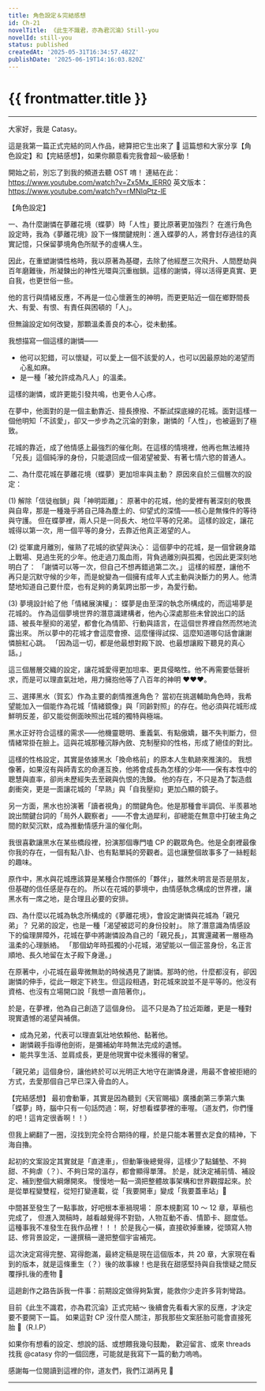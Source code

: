 ```yaml
---
title: 角色設定＆完結感想
id: Ch-21
novelTitle: 《此生不識君，亦為君沉淪》Still-you
novelId: still-you
status: published
createdAt: '2025-05-31T16:34:57.482Z'
publishDate: '2025-06-19T14:16:03.820Z'
---
```


# {{ frontmatter.title }}

<script setup>
import { useData } from 'vitepress'
const { frontmatter } = useData()
// 如果需要 withBase，可以取消註解下一行
// import { withBase } from 'vitepress'
</script>

---

大家好，我是 Catasy。

這是我第一篇正式完結的同人作品，總算把它生出來了 🥹
這篇想和大家分享【角色設定】和【完結感想】，如果你願意看完我會超～級感動！

開始之前，別忘了到我的頻道去聽 OST 唷！
連結在此：https://www.youtube.com/watch?v=Zx5Mx_lERR0
英文版本：https://www.youtube.com/watch?v=rMNIqPtz-lE

【角色設定】

一、為什麼謝憐在夢離花境（蝶夢）時「人性」要比原著更加強烈？
在進行角色設定時，我為《夢離花境》設下一條關鍵規則：進入蝶夢的人，將會封存過往的真實記憶，只保留夢境角色所賦予的虛構人生。

因此，在重塑謝憐性格時，我以原著為基礎，去除了他經歷三次飛升、人間歷劫與百年磨難後，所凝鍊出的神性光環與沉重枷鎖。這樣的謝憐，得以活得更真實、更自我，也更世俗一些。

他的言行與情緒反應，不再是一位心懷蒼生的神明，而更更貼近一個在鄉野間長大、有愛、有恨、有責任與困頓的「人」。

但無論設定如何改變，那顆溫柔善良的本心，從未動搖。

我想描寫一個這樣的謝憐——
- 他可以犯錯，可以懷疑，可以愛上一個不該愛的人，也可以因最原始的渴望而心亂如麻。
- 是一種「被允許成為凡人」的溫柔。

這樣的謝憐，或許更能引發共鳴，也更令人心疼。

在夢中，他面對的是一個主動靠近、擅長撩撥、不斷試探底線的花城。面對這樣一個他明知「不該愛」，卻又一步步為之沉淪的對象，謝憐的「人性」，也被逼到了極致。

花城的靠近，成了他情感上最強烈的催化劑。在這樣的情境裡，他再也無法維持「兄長」這個純淨的身份，只能退回成一個渴望被愛、有著七情六慾的普通人。

二、為什麼花城在夢離花境（蝶夢）更加坦率與主動？
原因來自於三個層次的設定：

(1) 解除「信徒枷鎖」與「神明距離」：
原著中的花城，他的愛裡有著深刻的敬畏與自卑，那是一種幾乎將自己降為塵土的、仰望式的深情——核心是無條件的等待與守護。
但在蝶夢裡，兩人只是一同長大、地位平等的兄弟。
這樣的設定，讓花城得以第一次，用一個平等的身分，去靠近他真正渴望的人。

(2) 從軍歲月離別，催熟了花城的欲望與決心：
這個夢中的花城，是一個曾親身踏上戰場、見過生死的少年。他走過刀風血雨，背負過離別與孤獨，也因此更深刻地明白了：
「謝憐可以等一次，但自己不想再錯過第二次。」
這樣的經歷，讓他不再只是沉默守候的少年，而是蛻變為一個擁有成年人式主動與決斷力的男人。他清楚地知道自己要什麼，也有足夠的勇氣跨出那一步，為愛行動。

(3) 夢境設計給了他「情緒展演權」：
蝶夢是由至深的執念所構成的，而這場夢是花城的。
作為這個夢境世界的潛意識建構者，他內心深處那些未曾說出口的話語、被長年壓抑的渴望，都會化為情節、行動與語言，在這個世界裡自然而然地流露出來。
所以夢中的花城才會這麼會撩、這麼懂得試探、這麼知道哪句話會讓謝憐臉紅心跳。
「因為這一切，都是他最想對殿下說、也最想讓殿下聽見的真心話。」

這三個層層交織的設定，讓花城愛得更加坦率、更具侵略性。他不再需要低聲祈求，而是可以理直氣壯地，用力擁抱他等了八百年的神明 ❤️❤️❤️。

三、選擇黑水（賀玄）作為主要的劇情推進角色？
當初在挑選輔助角色時，我希望能加入一個能作為花城「情緒鏡像」與「同齡對照」的存在。他必須與花城形成鮮明反差，卻又能從側面映照出花城的獨特與極端。

黑水正好符合這樣的需求——他機靈聰明、重義氣、有點傲嬌，雖不失判斷力，但情緒常掛在臉上。這與花城那種沉靜內斂、克制壓抑的性格，形成了絕佳的對比。

這樣的性格設定，其實是依據黑水「換命格前」的原本人生軌跡來推演的。
我想像著，如果沒有與師青玄的命運互換，他將會成長為怎樣的少年——保有本性中的聰慧與直率，卻尚未歷經失去至親與仇恨的洗鍊。
他的存在，不只是為了製造戲劇衝突，更是一面讓花城的「早熟」與「自我壓抑」更加凸顯的鏡子。

另一方面，黑水也扮演著「讀者視角」的關鍵角色。他是那種會半調侃、半羨慕地說出關鍵台詞的「局外人觀察者」——不會太過犀利，卻總能在無意中打破主角之間的默契沉默，成為推動情感升溫的催化劑。

我很喜歡讓黑水在某些橋段裡，扮演那個專門嗑 CP 的觀眾角色。他是全劇裡最像你我的存在，一個有點八卦、也有點單純的旁觀者。這也讓整個故事多了一絲輕鬆的趣味。

原作中，黑水與花城應該算是某種合作關係的「夥伴」，雖然未明言是否是朋友，但基礎的信任感是存在的。
所以在花城的夢境中，由情感執念構成的世界裡，讓黑水有一席之地，是合理且必要的安排。

四、為什麼以花城為執念所構成的《夢離花境》，會設定謝憐與花城為「親兄弟」？
兄弟的設定，也是一種「渴望被認可的身份投射」。
除了潛意識為情感設下的倫理屏障外，花城在夢中將謝憐設為自己的「親兄長」，其實還藏著一層極為溫柔的心理脈絡。
「那個幼年時孤獨的小花城，渴望能以一個正當身份，名正言順地、長久地留在太子殿下身邊。」

在原著中，小花城在最卑微無助的時候遇見了謝憐。那時的他，什麼都沒有，卻因謝憐的伸手，從此一眼定下終生。但這段相遇，對花城來說並不是平等的。他沒有資格、也沒有立場開口說「我想一直陪著你」。

於是，在夢裡，他為自己創造了這個身份。
這不只是為了拉近距離，更是一種對現實遺憾的渴望與補償。
- 成為兄弟，代表可以理直氣壯地依賴他、黏著他。
- 謝憐親手指導他劍術，是彌補幼年時無法完成的遺憾。
- 能共享生活、並肩成長，更是他現實中從未獲得的奢望。

「親兄弟」這個身份，讓他終於可以光明正大地守在謝憐身邊，用最不會被拒絕的方式，去愛那個自己早已深入骨血的人。

【完結感想】
最初會動筆，其實是因為聽到《天官賜福》廣播劇第三季第六集「蝶夢」時，腦中只有一句話閃過：啊，好想看蝶夢裡的車喔。（道友們，你們懂的吧！這肯定很香啊！！）

但我上網翻了一圈，沒找到完全符合期待的糧，於是只能本著豐衣足食的精神，下海自擼。

起初的文案設定其實就是「直達車」，但動筆後總覺得，這樣少了點鋪墊、不夠甜、不夠虐（？）、不夠日常的溫存，都會顯得單薄。
於是，就決定補前情、補設定、補到整個大綱爆開來。
慢慢地一點一滴把整體故事架構和世界觀撐起來。於是從單程變雙程，從短打變連載，從「我要開車」變成「我要蓋車站」🫠

中間甚至發生了一點事故，好吧根本車禍現場：
原本規劃寫 10 ～ 12 章，草稿也完成了，
但進入潤稿時，越看越覺得不對勁，人物互動不香、情節卡、甜度低。
這種事我不准發生在我作品裡！！！
於是我心一橫，直接砍掉重練，從頭寫人物誌、修背景設定，一邊撰稿一邊把整個宇宙補完。

這次決定寫得完整、寫得飽滿，最終定稿是現在這個版本，共 20 章，大家現在看到的版本，就是這條重生（？）後的故事線！也是我在甜感堅持與自我懷疑之間反覆掙扎後的產物 🫠

這趟創作之路告訴我一件事：前期設定做得夠紮實，能救你少走許多背刺彎路。

目前《此生不識君，亦為君沉淪》正式完結～
後續會先看看大家的反應，才決定要不要開下一篇。
如果這對 CP 沒什麼人關注，那我那些文案胚胎可能會直接死胎 🥲（R.I.P）

如果你有想看的設定、想說的話、或想餵我幾句鼓勵，
歡迎留言、或來 threads 找我 @catasy
你的一個回應，可能就是我寫下一篇的動力嗚嗚。

感謝每一位閱讀到這裡的你，道友們，我們江湖再見 🖤

---
